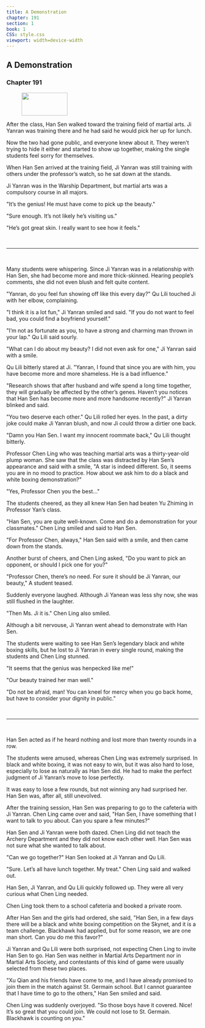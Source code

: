 ```yaml
---
title: A Demonstration
chapter: 191
section: 1
book: 1
CSS: style.css
viewport: width=device-width
---
```


## A Demonstration

### Chapter 191

<figure>
	<img src="../Images/gem.gif" alt="" id="gem" width="120" height="60" />
</figure>

After the class, Han Sen walked toward the training field of martial arts. Ji Yanran was training there and he had said he would pick her up for lunch.

Now the two had gone public, and everyone knew about it. They weren’t trying to hide it either and started to show up together, making the single students feel sorry for themselves.

When Han Sen arrived at the training field, Ji Yanran was still training with others under the professor’s watch, so he sat down at the stands.

Ji Yanran was in the Warship Department, but martial arts was a compulsory course in all majors.

"It’s the genius! He must have come to pick up the beauty."

"Sure enough. It’s not likely he’s visiting us."

"He’s got great skin. I really want to see how it feels."

<br>

*****

<br>


Many students were whispering. Since Ji Yanran was in a relationship with Han Sen, she had become more and more thick-skinned. Hearing people’s comments, she did not even blush and felt quite content.

"Yanran, do you feel fun showing off like this every day?" Qu Lili touched Ji with her elbow, complaining.

"I think it is a lot fun," Ji Yanran smiled and said. "If you do not want to feel bad, you could find a boyfriend yourself."

"I’m not as fortunate as you, to have a strong and charming man thrown in your lap." Qu Lili said sourly.

"What can I do about my beauty? I did not even ask for one," Ji Yanran said with a smile.

Qu Lili bitterly stared at Ji. "Yanran, I found that since you are with him, you have become more and more shameless. He is a bad influence."

"Research shows that after husband and wife spend a long time together, they will gradually be affected by the other’s genes. Haven’t you notices that Han Sen has become more and more handsome recently?" Ji Yanran blinked and said.

"You two deserve each other." Qu Lili rolled her eyes. In the past, a dirty joke could make Ji Yanran blush, and now Ji could throw a dirtier one back.

"Damn you Han Sen. I want my innocent roommate back," Qu Lili thought bitterly.

Professor Chen Ling who was teaching martial arts was a thirty-year-old plump woman. She saw that the class was distracted by Han Sen’s appearance and said with a smile, "A star is indeed different. So, it seems you are in no mood to practice. How about we ask him to do a black and white boxing demonstration?"

"Yes, Professor Chen you the best..."

The students cheered, as they all knew Han Sen had beaten Yu Zhiming in Professor Yan’s class.

"Han Sen, you are quite well-known. Come and do a demonstration for your classmates." Chen Ling smiled and said to Han Sen.

"For Professor Chen, always," Han Sen said with a smile, and then came down from the stands.

Another burst of cheers, and Chen Ling asked, "Do you want to pick an opponent, or should I pick one for you?"

"Professor Chen, there’s no need. For sure it should be Ji Yanran, our beauty," A student teased.

Suddenly everyone laughed. Although Ji Yanean was less shy now, she was still flushed in the laughter.

"Then Ms. Ji it is." Chen Ling also smiled.

Although a bit nervouse, Ji Yanran went ahead to demonstrate with Han Sen.

The students were waiting to see Han Sen’s legendary black and white boxing skills, but he lost to Ji Yanran in every single round, making the students and Chen Ling stunned.

"It seems that the genius was henpecked like me!"

"Our beauty trained her man well."

"Do not be afraid, man! You can kneel for mercy when you go back home, but have to consider your dignity in public."

<br>

*****

<br>


Han Sen acted as if he heard nothing and lost more than twenty rounds in a row.

The students were amused, whereas Chen Ling was extremely surprised. In black and white boxing, it was not easy to win, but it was also hard to lose, especially to lose as naturally as Han Sen did. He had to make the perfect judgment of Ji Yanran’s move to lose perfectly.

It was easy to lose a few rounds, but not winning any had surprised her. Han Sen was, after all, still unevolved.

After the training session, Han Sen was preparing to go to the cafeteria with Ji Yanran. Chen Ling came over and said, "Han Sen, I have something that I want to talk to you about. Can you spare a few minutes?"

Han Sen and Ji Yanran were both dazed. Chen Ling did not teach the Archery Department and they did not know each other well. Han Sen was not sure what she wanted to talk about.

"Can we go together?" Han Sen looked at Ji Yanran and Qu Lili.

"Sure. Let’s all have lunch together. My treat." Chen Ling said and walked out.

Han Sen, Ji Yanran, and Qu Lili quickly followed up. They were all very curious what Chen Ling needed.

Chen Ling took them to a school cafeteria and booked a private room.

After Han Sen and the girls had ordered, she said, "Han Sen, in a few days there will be a black and white boxing competition on the Skynet, and it is a team challenge. Blackhawk had applied, but for some reason, we are one man short. Can you do me this favor?"

Ji Yanran and Qu Lili were both surprised, not expecting Chen Ling to invite Han Sen to go. Han Sen was neither in Martial Arts Department nor in Martial Arts Society, and contestants of this kind of game were usually selected from these two places.

"Xu Qian and his friends have come to me, and I have already promised to join them in the match against St. Germain school. But I cannot guarantee that I have time to go to the others," Han Sen smiled and said.

Chen Ling was suddenly overjoyed. "So those boys have it covered. Nice! It’s so great that you could join. We could not lose to St. Germain. Blackhawk is counting on you."